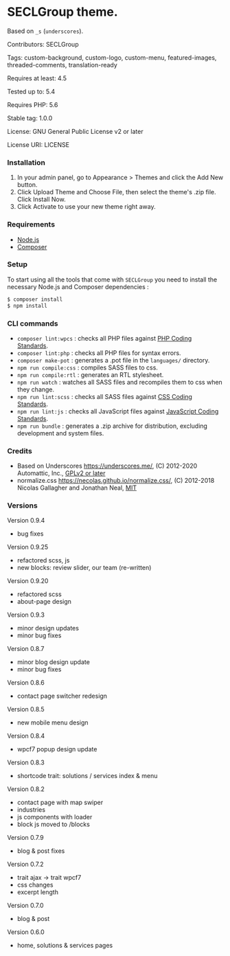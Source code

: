#  SECLGroup theme.

Based on `_s` (`underscores`).

Contributors: SECLGroup

Tags: custom-background, custom-logo, custom-menu, featured-images, threaded-comments, translation-ready

Requires at least: 4.5

Tested up to: 5.4

Requires PHP: 5.6

Stable tag: 1.0.0

License: GNU General Public License v2 or later

License URI: LICENSE

### Installation

1. In your admin panel, go to Appearance > Themes and click the Add New button.
2. Click Upload Theme and Choose File, then select the theme's .zip file. Click Install Now.
3. Click Activate to use your new theme right away.

### Requirements

- [Node.js](https://nodejs.org/)
- [Composer](https://getcomposer.org/)

### Setup

To start using all the tools that come with `SECLGroup` you need to install the necessary Node.js and Composer dependencies :

```sh
$ composer install
$ npm install
```

### CLI commands

- `composer lint:wpcs` : checks all PHP files against [PHP Coding Standards](https://developer.wordpress.org/coding-standards/wordpress-coding-standards/php/).
- `composer lint:php` : checks all PHP files for syntax errors.
- `composer make-pot` : generates a .pot file in the `languages/` directory.
- `npm run compile:css` : compiles SASS files to css.
- `npm run compile:rtl` : generates an RTL stylesheet.
- `npm run watch` : watches all SASS files and recompiles them to css when they change.
- `npm run lint:scss` : checks all SASS files against [CSS Coding Standards](https://developer.wordpress.org/coding-standards/wordpress-coding-standards/css/).
- `npm run lint:js` : checks all JavaScript files against [JavaScript Coding Standards](https://developer.wordpress.org/coding-standards/wordpress-coding-standards/javascript/).
- `npm run bundle` : generates a .zip archive for distribution, excluding development and system files.

### Credits

* Based on Underscores https://underscores.me/, (C) 2012-2020 Automattic, Inc., [GPLv2 or later](https://www.gnu.org/licenses/gpl-2.0.html)
* normalize.css https://necolas.github.io/normalize.css/, (C) 2012-2018 Nicolas Gallagher and Jonathan Neal, [MIT](https://opensource.org/licenses/MIT)

### Versions

Version 0.9.4

- bug fixes

Version 0.9.25

- refactored scss, js
- new blocks: review slider, our team (re-written)

Version 0.9.20

- refactored scss
- about-page design

Version 0.9.3

- minor design updates
- minor bug fixes

Version 0.8.7

- minor blog design update
- minor bug fixes

Version 0.8.6

- contact page switcher redesign

Version 0.8.5

- new mobile menu design

Version 0.8.4

- wpcf7 popup design update

Version 0.8.3

- shortcode trait: solutions / services index & menu

Version 0.8.2

- contact page with map swiper
- industries
- js components with loader
- block js moved to /blocks

Version 0.7.9

- blog & post fixes

Version 0.7.2

- trait ajax -> trait wpcf7
- css changes
- excerpt length

Version 0.7.0

- blog & post

Version 0.6.0

- home, solutions & services pages
